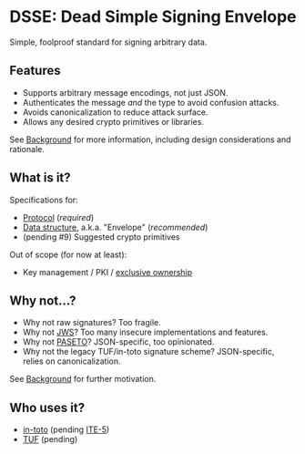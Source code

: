 # DSSE: Dead Simple Signing Envelope

Simple, foolproof standard for signing arbitrary data.

## Features

*   Supports arbitrary message encodings, not just JSON.
*   Authenticates the message *and* the type to avoid confusion attacks.
*   Avoids canonicalization to reduce attack surface.
*   Allows any desired crypto primitives or libraries.

See [Background](background.md) for more information, including design
considerations and rationale.

## What is it?

Specifications for:

*   [Protocol](protocol.md) (*required*)
*   [Data structure](envelope.md), a.k.a. "Envelope" (*recommended*)
*   (pending #9) Suggested crypto primitives

Out of scope (for now at least):

*   Key management / PKI /
    [exclusive ownership](https://www.bolet.org/~pornin/2005-acns-pornin+stern.pdf)

## Why not...?

*   Why not raw signatures? Too fragile.
*   Why not [JWS](https://tools.ietf.org/html/rfc7515)? Too many insecure
    implementations and features.
*   Why not [PASETO](https://paseto.io)? JSON-specific, too opinionated.
*   Why not the legacy TUF/in-toto signature scheme? JSON-specific, relies on
    canonicalization.

See [Background](background.md) for further motivation.

## Who uses it?

<!-- Reminder: once in-toto and TUF switch to this new format, update the rest
of the docs that currently reference the old format as "current", "existing",
etc. -->

*   [in-toto](https://in-toto.io) (pending [ITE-5](https://github.com/in-toto/ITE/pull/13))
*   [TUF](https://theupdateframework.io) (pending)
